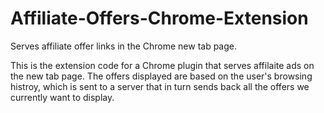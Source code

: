 Affiliate-Offers-Chrome-Extension
=================================
Serves affiliate offer links in the Chrome new tab page.

This is the extension code for a Chrome plugin that serves affilaite ads on the new tab page. The offers displayed are based on 
the user's browsing histroy, which is sent to a server that in turn sends back all the offers we currently want to display.
